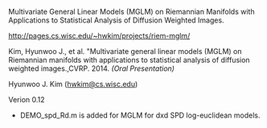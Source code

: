 Multivariate General Linear Models (MGLM) on Riemannian Manifolds 
with Applications to Statistical Analysis of Diffusion Weighted Images.

http://pages.cs.wisc.edu/~hwkim/projects/riem-mglm/

Kim, Hyunwoo J., et al. "Multivariate general linear models (MGLM) on Riemannian manifolds with applications to statistical analysis of diffusion weighted images.,CVRP. 2014. *(Oral Presentation)*

Hyunwoo J. Kim (hwkim@cs.wisc.edu)

Verion 0.12

* DEMO_spd_Rd.m is added for MGLM for dxd SPD log-euclidean models.
